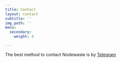 ```yaml
---
title: Contact
layout: contact
subtitle: ''
img_path: ''
menu:
  secondary:
    weight: 4

---
```

The best method to contact Nodewaste is by [Telegram](https://t.me/joinchat/AAAAAEb4XjhVjqI3uBK5EA "Telegram")